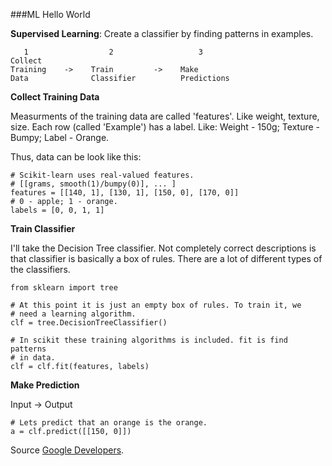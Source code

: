 ###ML Hello World

**Supervised Learning**: Create a classifier by finding patterns in examples.

```
   1                  2                   3
Collect
Training	->	  Train			->	  Make
Data			  Classifier		  Predictions
```



**Collect Training Data**

Measurments of the training data are called 'features'. Like weight, texture, size. Each row (called 'Example') has a label. Like: Weight - 150g; Texture - Bumpy; Label - Orange.

Thus, data can be look like this:

```
# Scikit-learn uses real-valued features.
# [[grams, smooth(1)/bumpy(0)], ... ]
features = [[140, 1], [130, 1], [150, 0], [170, 0]]
# 0 - apple; 1 - orange.
labels = [0, 0, 1, 1]
```



**Train Classifier**

I'll take the Decision Tree classifier. Not completely correct descriptions is that classifier is basically a box of rules. There are a lot of different types of the classifiers.

```
from sklearn import tree

# At this point it is just an empty box of rules. To train it, we
# need a learning algorithm.
clf = tree.DecisionTreeClassifier()

# In scikit these training algorithms is included. fit is find patterns
# in data.
clf = clf.fit(features, labels)
```



**Make Prediction**

Input -> Output

```
# Lets predict that an orange is the orange.
a = clf.predict([[150, 0]])
```



Source [Google Developers](https://www.youtube.com/watch?v=cKxRvEZd3Mw).